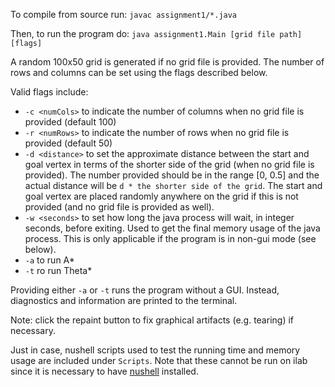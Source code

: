 To compile from source run: `javac assignment1/*.java`

Then, to run the program do: `java assignment1.Main [grid file path] [flags]`

A random 100x50 grid is generated if no grid file is provided. The number of rows and columns can be set using the flags described below.

Valid flags include:
- `-c <numCols>` to indicate the number of columns when no grid file is provided (default 100)
- `-r <numRows>` to indicate the number of rows when no grid file is provided (default 50)
- `-d <distance>` to set the approximate distance between the start and goal vertex in terms of the shorter side of the grid (when no grid file is provided). The number provided should be in the range [0, 0.5] and the actual distance will be `d * the shorter side of the grid`. The start and goal vertex are placed randomly anywhere on the grid if this is not provided (and no grid file is provided as well).
- `-w <seconds>` to set how long the java process will wait, in integer seconds, before exiting. Used to get the final memory usage of the java process. This is only applicable if the program is in non-gui mode (see below).
- `-a` to run A*
- `-t` ro run Theta*

Providing either `-a` or `-t` runs the program without a GUI. Instead, diagnostics and information are printed to the terminal.

Note: click the repaint button to fix graphical artifacts (e.g. tearing) if necessary.

Just in case, nushell scripts used to test the running time and memory usage are included under `Scripts`.
Note that these cannot be run on ilab since it is necessary to have [nushell](https://www.nushell.sh/) installed.
